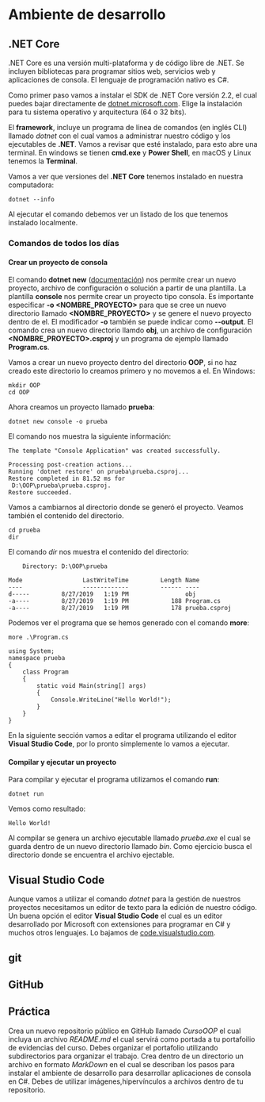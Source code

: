 # Ambiente de desarrollo

## .NET Core
.NET Core es una versión multi-plataforma y de código libre de .NET. Se incluyen bibliotecas para programar sitios web, servicios web y aplicaciones de consola. El lenguaje de programación nativo es C#. 

Como primer paso vamos a instalar el SDK de .NET Core versión 2.2, el cual puedes bajar directamente de [dotnet.microsoft.com](https://dotnet.microsoft.com/download/dotnet-core/2.2). Elige la instalación para tu sistema operativo y arquitectura (64 o 32 bits).

El **framework**, incluye un programa de línea de comandos (en inglés CLI) llamado *dotnet* con el cual vamos a administrar nuestro código y los ejecutables de **.NET**. Vamos a revisar que esté instalado, para esto abre una terminal. En windows se tienen **cmd.exe** y **Power Shell**, en macOS y Linux tenemos la **Terminal**.

Vamos a ver que versiones del  **.NET Core** tenemos instalado en nuestra computadora:

```
dotnet --info
```

Al ejecutar el comando debemos ver un listado de los que tenemos instalado localmente. 

### Comandos de todos los días

#### Crear un proyecto de consola
El comando **dotnet new** ([documentación](https://docs.microsoft.com/en-us/dotnet/core/tools/dotnet-new?tabs=netcore22)) nos permite crear un nuevo proyecto, archivo de configuración o solución a partir de una plantilla. La plantilla **console** nos permite crear un proyecto tipo consola. Es importante especificar **-o <NOMBRE_PROYECTO>** para que se cree un nuevo directorio llamado **<NOMBRE_PROYECTO>** y se genere el nuevo proyecto dentro de el. El modificador **-o** también se puede indicar como **--output**.  El comando crea un nuevo directorio llamdo **obj**, un archivo de configuración **<NOMBRE_PROYECTO>.csproj** y un programa de ejemplo llamado **Program.cs**. 

Vamos a crear un nuevo proyecto dentro del directorio **OOP**, si no haz creado este directorio lo creamos primero y no movemos a el. En Windows:

```
mkdir OOP
cd OOP 
```

Ahora creamos un proyecto llamado **prueba**:

```
dotnet new console -o prueba 
```

El comando nos muestra la siguiente información:

```
The template "Console Application" was created successfully.          

Processing post-creation actions...
Running 'dotnet restore' on prueba\prueba.csproj...
Restore completed in 81.52 ms for 
 D:\OOP\prueba\prueba.csproj.                                     
Restore succeeded.      
```

Vamos a cambiarnos al directorio donde se generó el proyecto. 
Veamos también el contenido del directorio.

```
cd prueba
dir
```
El comando *dir* nos muestra el contenido del directorio:
```
    Directory: D:\OOP\prueba

Mode                 LastWriteTime         Length Name
----                 -------------         ------ ----
d-----         8/27/2019   1:19 PM                obj
-a----         8/27/2019   1:19 PM            188 Program.cs
-a----         8/27/2019   1:19 PM            178 prueba.csproj

```
Podemos ver el programa que se hemos generado con el comando **more**:
```
more .\Program.cs                                                     
```
```
using System;                                                                                            
namespace prueba
{
    class Program
    {
        static void Main(string[] args)
        {
            Console.WriteLine("Hello World!");
        }
    }
}
```

En la siguiente sección vamos a editar el programa utilizando el editor **Visual Studio Code**, por lo pronto simplemente lo vamos a ejecutar.

#### Compilar y ejecutar un proyecto

Para compilar y ejecutar el programa utilizamos el comando **run**:

```
dotnet run                                                            
```
Vemos como resultado:

```
Hello World!  
```

Al compilar se genera un archivo ejecutable llamado *prueba.exe* el cual se guarda dentro de un nuevo directorio llamado *bin*. Como ejercicio busca el directorio donde se encuentra el archivo ejectable.

## Visual Studio Code

Aunque vamos a utilizar el comando *dotnet* para la gestión de nuestros proyectos necesitamos un editor de texto para la edición de nuestro código. Un buena opción el editor **Visual Studio Code** el cual es un editor desarrollado por Microsoft con extensiones para programar en C# y muchos otros lenguajes. Lo bajamos de [code.visualstudio.com](https://code.visualstudio.com/). 

## git

## GitHub

## Práctica

Crea un nuevo repositorio público en GitHub llamado *CursoOOP* el cual incluya un archivo *README.md* el cual servirá como portada a tu portafoilio de evidencias del curso. Debes organizar el portafolio utilizando subdirectorios para organizar el trabajo. Crea dentro de un directorio un archivo en formato *MarkDown* en el cual se describan los pasos para instalar el ambiente de desarrollo para desarrollar aplicaciones de consola en C#. Debes de utilizar imágenes,hipervínculos a archivos dentro de tu repositorio. 
